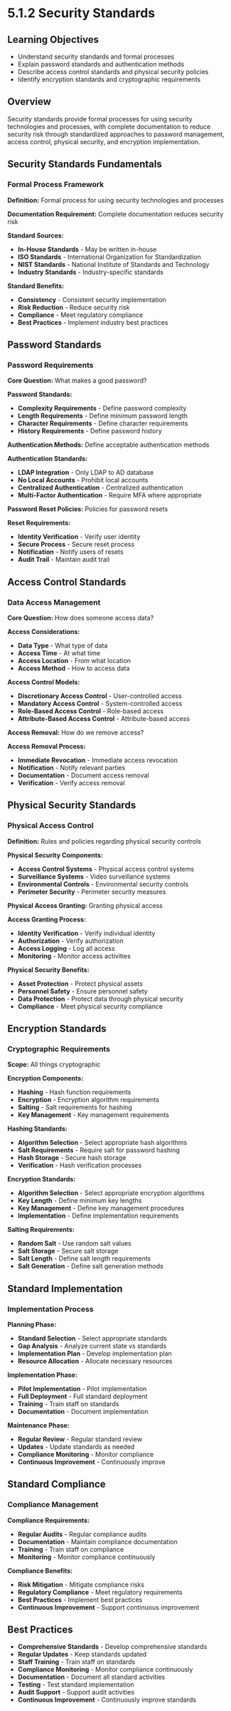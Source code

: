 # 5.1.2 Security Standards

## Learning Objectives
- Understand security standards and formal processes
- Explain password standards and authentication methods
- Describe access control standards and physical security policies
- Identify encryption standards and cryptographic requirements

## Overview
Security standards provide formal processes for using security technologies and processes, with complete documentation to reduce security risk through standardized approaches to password management, access control, physical security, and encryption implementation.

## Security Standards Fundamentals

### Formal Process Framework
**Definition:** Formal process for using security technologies and processes

**Documentation Requirement:** Complete documentation reduces security risk

**Standard Sources:**
- **In-House Standards** - May be written in-house
- **ISO Standards** - International Organization for Standardization
- **NIST Standards** - National Institute of Standards and Technology
- **Industry Standards** - Industry-specific standards

**Standard Benefits:**
- **Consistency** - Consistent security implementation
- **Risk Reduction** - Reduce security risk
- **Compliance** - Meet regulatory compliance
- **Best Practices** - Implement industry best practices

## Password Standards

### Password Requirements
**Core Question:** What makes a good password?

**Password Standards:**
- **Complexity Requirements** - Define password complexity
- **Length Requirements** - Define minimum password length
- **Character Requirements** - Define character requirements
- **History Requirements** - Define password history

**Authentication Methods:** Define acceptable authentication methods

**Authentication Standards:**
- **LDAP Integration** - Only LDAP to AD database
- **No Local Accounts** - Prohibit local accounts
- **Centralized Authentication** - Centralized authentication
- **Multi-Factor Authentication** - Require MFA where appropriate

**Password Reset Policies:** Policies for password resets

**Reset Requirements:**
- **Identity Verification** - Verify user identity
- **Secure Process** - Secure reset process
- **Notification** - Notify users of resets
- **Audit Trail** - Maintain audit trail

## Access Control Standards

### Data Access Management
**Core Question:** How does someone access data?

**Access Considerations:**
- **Data Type** - What type of data
- **Access Time** - At what time
- **Access Location** - From what location
- **Access Method** - How to access data

**Access Control Models:**
- **Discretionary Access Control** - User-controlled access
- **Mandatory Access Control** - System-controlled access
- **Role-Based Access Control** - Role-based access
- **Attribute-Based Access Control** - Attribute-based access

**Access Removal:** How do we remove access?

**Access Removal Process:**
- **Immediate Revocation** - Immediate access revocation
- **Notification** - Notify relevant parties
- **Documentation** - Document access removal
- **Verification** - Verify access removal

## Physical Security Standards

### Physical Access Control
**Definition:** Rules and policies regarding physical security controls

**Physical Security Components:**
- **Access Control Systems** - Physical access control systems
- **Surveillance Systems** - Video surveillance systems
- **Environmental Controls** - Environmental security controls
- **Perimeter Security** - Perimeter security measures

**Physical Access Granting:** Granting physical access

**Access Granting Process:**
- **Identity Verification** - Verify individual identity
- **Authorization** - Verify authorization
- **Access Logging** - Log all access
- **Monitoring** - Monitor access activities

**Physical Security Benefits:**
- **Asset Protection** - Protect physical assets
- **Personnel Safety** - Ensure personnel safety
- **Data Protection** - Protect data through physical security
- **Compliance** - Meet physical security compliance

## Encryption Standards

### Cryptographic Requirements
**Scope:** All things cryptographic

**Encryption Components:**
- **Hashing** - Hash function requirements
- **Encryption** - Encryption algorithm requirements
- **Salting** - Salt requirements for hashing
- **Key Management** - Key management requirements

**Hashing Standards:**
- **Algorithm Selection** - Select appropriate hash algorithms
- **Salt Requirements** - Require salt for password hashing
- **Hash Storage** - Secure hash storage
- **Verification** - Hash verification processes

**Encryption Standards:**
- **Algorithm Selection** - Select appropriate encryption algorithms
- **Key Length** - Define minimum key lengths
- **Key Management** - Define key management procedures
- **Implementation** - Define implementation requirements

**Salting Requirements:**
- **Random Salt** - Use random salt values
- **Salt Storage** - Secure salt storage
- **Salt Length** - Define salt length requirements
- **Salt Generation** - Define salt generation methods

## Standard Implementation

### Implementation Process
**Planning Phase:**
- **Standard Selection** - Select appropriate standards
- **Gap Analysis** - Analyze current state vs standards
- **Implementation Plan** - Develop implementation plan
- **Resource Allocation** - Allocate necessary resources

**Implementation Phase:**
- **Pilot Implementation** - Pilot implementation
- **Full Deployment** - Full standard deployment
- **Training** - Train staff on standards
- **Documentation** - Document implementation

**Maintenance Phase:**
- **Regular Review** - Regular standard review
- **Updates** - Update standards as needed
- **Compliance Monitoring** - Monitor compliance
- **Continuous Improvement** - Continuously improve

## Standard Compliance

### Compliance Management
**Compliance Requirements:**
- **Regular Audits** - Regular compliance audits
- **Documentation** - Maintain compliance documentation
- **Training** - Train staff on compliance
- **Monitoring** - Monitor compliance continuously

**Compliance Benefits:**
- **Risk Mitigation** - Mitigate compliance risks
- **Regulatory Compliance** - Meet regulatory requirements
- **Best Practices** - Implement best practices
- **Continuous Improvement** - Support continuous improvement

## Best Practices
- **Comprehensive Standards** - Develop comprehensive standards
- **Regular Updates** - Keep standards updated
- **Staff Training** - Train staff on standards
- **Compliance Monitoring** - Monitor compliance continuously
- **Documentation** - Document all standard activities
- **Testing** - Test standard implementation
- **Audit Support** - Support audit activities
- **Continuous Improvement** - Continuously improve standards